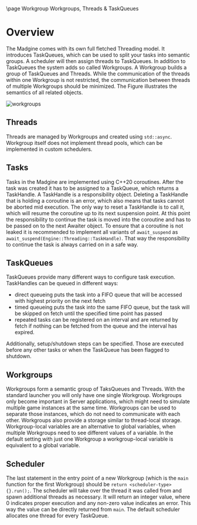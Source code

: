 \page Workgroup Workgroups, Threads & TaskQueues

# Overview

The Madgine comes with its own full fletched Threading model. It introduces TaskQueues, which can be used to split your tasks into semantic groups. A scheduler will then assign threads to TaskQueues. In addition to TaskQueues the system adds so called Workgroups. A Workgroup builds a group of TaskQueues and Threads. While the communication of the threads within one Workgroup is not restricted, the communication between threads of multiple Workgroups should be minimized. The Figure illustrates the semantics of all related objects.

![workgroups](img/workgroups.svg)

## Threads

Threads are managed by Workgroups and created using `std::async`. Workgroup itself does not implement thread pools, which can be implemented in custom schedulers. 

## Tasks

Tasks in the Madgine are implemented using C++20 coroutines. After the task was created it has to be assigned to a TaskQueue, which returns a TaskHandle. A TaskHandle is a responsibility object. Deleting a TaskHandle that is holding a coroutine is an error, which also means that tasks cannot be aborted mid execution. The only way to reset a TaskHandle is to call it, which will resume the coroutine up to its next suspension point. At this point the responsibility to continue the task is moved into the coroutine and has to be passed on to the next Awaiter object. To ensure that a coroutine is not leaked it is recommended to implement all variants of `await_suspend` as `await_suspend(Engine::Threading::TaskHandle)`. That way the responsibility to continue the task is always carried on in a safe way.

## TaskQueues

TaskQueues provide many different ways to configure task execution. TaskHandles can be queued in different ways:
- direct queueing puts the task into a FIFO queue that will be accessed with highest priority on the next fetch
- timed queueing puts the task into the same FIFO queue, but the task will be skipped on fetch until the specified time point has passed
- repeated tasks can be registered on an interval and are returned by fetch if nothing can be fetched from the queue and the interval has expired.

Additionally, setup/shutdown steps can be specified. Those are executed before any other tasks or when the TaskQueue has been flagged to shutdown.

## Workgroups

Workgroups form a semantic group of TaksQueues and Threads. With the standard launcher you will only have one single Workgroup. Workgroups only become important in Server applications, which might need to simulate multiple game instances at the same time. Workgroups can be used to separate those instances, which do not need to communicate with each other. Workgroups also provide a storage similar to thread-local storage. Workgroup-local variables are an alternative to global variables, when multiple Workgroups need to see different values of a variable. In the default setting with just one Workgroup a workgroup-local variable is equivalent to a global variable.

## Scheduler

The last statement in the entry point of a new Workgroup (which is the `main` function for the first Workgroup) should be `return <scheduler-type>{}.run();`. The scheduler will take over the thread it was called from and spawn additional threads as necessary. It will return an integer value, where 0 indicates proper execution and any non-zero value indicates an error. This way the value can be directly returned from `main`. The default scheduler allocates one thread for every TaskQueue.